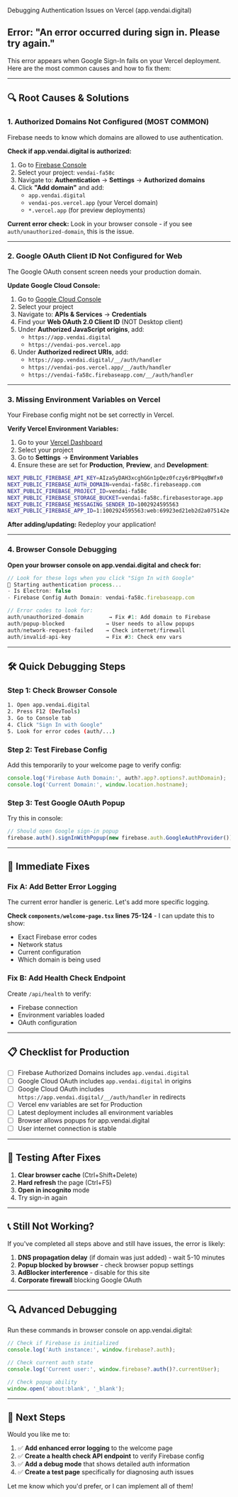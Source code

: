  Debugging Authentication Issues on Vercel (app.vendai.digital)

## Error: "An error occurred during sign in. Please try again."

This error appears when Google Sign-In fails on your Vercel deployment. Here are the most common causes and how to fix them:

---

## 🔍 **Root Causes & Solutions**

### 1. **Authorized Domains Not Configured (MOST COMMON)**

Firebase needs to know which domains are allowed to use authentication.

**Check if app.vendai.digital is authorized:**

1. Go to [Firebase Console](https://console.firebase.google.com/)
2. Select your project: `vendai-fa58c`
3. Navigate to: **Authentication** → **Settings** → **Authorized domains**
4. Click **"Add domain"** and add:
   - `app.vendai.digital`
   - `vendai-pos.vercel.app` (your Vercel domain)
   - `*.vercel.app` (for preview deployments)

**Current error check:** Look in your browser console - if you see `auth/unauthorized-domain`, this is the issue.

---

### 2. **Google OAuth Client ID Not Configured for Web**

The Google OAuth consent screen needs your production domain.

**Update Google Cloud Console:**

1. Go to [Google Cloud Console](https://console.cloud.google.com/)
2. Select your project
3. Navigate to: **APIs & Services** → **Credentials**
4. Find your **Web OAuth 2.0 Client ID** (NOT Desktop client)
5. Under **Authorized JavaScript origins**, add:
   - `https://app.vendai.digital`
   - `https://vendai-pos.vercel.app`
6. Under **Authorized redirect URIs**, add:
   - `https://app.vendai.digital/__/auth/handler`
   - `https://vendai-pos.vercel.app/__/auth/handler`
   - `https://vendai-fa58c.firebaseapp.com/__/auth/handler`

---

### 3. **Missing Environment Variables on Vercel**

Your Firebase config might not be set correctly in Vercel.

**Verify Vercel Environment Variables:**

1. Go to your [Vercel Dashboard](https://vercel.com/dashboard)
2. Select your project
3. Go to **Settings** → **Environment Variables**
4. Ensure these are set for **Production**, **Preview**, and **Development**:

```bash
NEXT_PUBLIC_FIREBASE_API_KEY=AIzaSyDAH3xcghGGn1pQez0fczy6rBP9qqBWfx0
NEXT_PUBLIC_FIREBASE_AUTH_DOMAIN=vendai-fa58c.firebaseapp.com
NEXT_PUBLIC_FIREBASE_PROJECT_ID=vendai-fa58c
NEXT_PUBLIC_FIREBASE_STORAGE_BUCKET=vendai-fa58c.firebasestorage.app
NEXT_PUBLIC_FIREBASE_MESSAGING_SENDER_ID=1002924595563
NEXT_PUBLIC_FIREBASE_APP_ID=1:1002924595563:web:69923ed21eb2d2a075142e
```

**After adding/updating:** Redeploy your application!

---

### 4. **Browser Console Debugging**

**Open your browser console on app.vendai.digital and check for:**

```javascript
// Look for these logs when you click "Sign In with Google"
🚀 Starting authentication process...
- Is Electron: false
- Firebase Config Auth Domain: vendai-fa58c.firebaseapp.com

// Error codes to look for:
auth/unauthorized-domain        → Fix #1: Add domain to Firebase
auth/popup-blocked             → User needs to allow popups
auth/network-request-failed    → Check internet/firewall
auth/invalid-api-key           → Fix #3: Check env vars
```

---

## 🛠️ **Quick Debugging Steps**

### Step 1: Check Browser Console
```bash
1. Open app.vendai.digital
2. Press F12 (DevTools)
3. Go to Console tab
4. Click "Sign In with Google"
5. Look for error codes (auth/...)
```

### Step 2: Test Firebase Config
Add this temporarily to your welcome page to verify config:

```typescript
console.log('Firebase Auth Domain:', auth?.app?.options?.authDomain);
console.log('Current Domain:', window.location.hostname);
```

### Step 3: Test Google OAuth Popup
Try this in console:
```javascript
// Should open Google sign-in popup
firebase.auth().signInWithPopup(new firebase.auth.GoogleAuthProvider())
```

---

## 🔧 **Immediate Fixes**

### Fix A: Add Better Error Logging

The current error handler is generic. Let's add more specific logging.

**Check `components/welcome-page.tsx` lines 75-124** - I can update this to show:
- Exact Firebase error codes
- Network status
- Current configuration
- Which domain is being used

### Fix B: Add Health Check Endpoint

Create `/api/health` to verify:
- Firebase connection
- Environment variables loaded
- OAuth configuration

---

## 📋 **Checklist for Production**

- [ ] Firebase Authorized Domains includes `app.vendai.digital`
- [ ] Google Cloud OAuth includes `app.vendai.digital` in origins
- [ ] Google Cloud OAuth includes `https://app.vendai.digital/__/auth/handler` in redirects
- [ ] Vercel env variables are set for Production
- [ ] Latest deployment includes all environment variables
- [ ] Browser allows popups for app.vendai.digital
- [ ] User internet connection is stable

---

## 🚀 **Testing After Fixes**

1. **Clear browser cache** (Ctrl+Shift+Delete)
2. **Hard refresh** the page (Ctrl+F5)
3. **Open in incognito** mode
4. Try sign-in again

---

## 📞 **Still Not Working?**

If you've completed all steps above and still have issues, the error is likely:

1. **DNS propagation delay** (if domain was just added) - wait 5-10 minutes
2. **Popup blocked by browser** - check browser popup settings
3. **AdBlocker interference** - disable for this site
4. **Corporate firewall** blocking Google OAuth

---

## 🔍 **Advanced Debugging**

Run these commands in browser console on app.vendai.digital:

```javascript
// Check if Firebase is initialized
console.log('Auth instance:', window.firebase?.auth);

// Check current auth state
console.log('Current user:', window.firebase?.auth()?.currentUser);

// Check popup ability
window.open('about:blank', '_blank');
```

---

## 📝 **Next Steps**

Would you like me to:

1. ✅ **Add enhanced error logging** to the welcome page
2. ✅ **Create a health check API endpoint** to verify Firebase config
3. ✅ **Add a debug mode** that shows detailed auth information
4. ✅ **Create a test page** specifically for diagnosing auth issues

Let me know which you'd prefer, or I can implement all of them!
